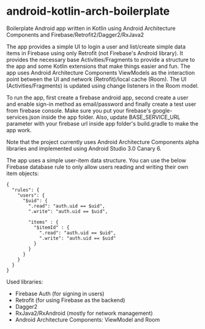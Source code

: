 # android-kotlin-arch-boilerplate
Boilerplate Android app written in Kotlin using Android Architecture Components and Firebase/Retrofit2/Dagger2/RxJava2

The app provides a simple UI to login a user and list/create simple data items in Firebase using only Retrofit (not Firebase's Android library).
It provides the necessary base Activities/Fragments to provide a structure to the app and some Kotlin extensions that make things easier and fun. 
The app uses Android Architecture Components ViewModels as the interaction point between the UI and network (Retrofit)/local cache (Room). The UI (Activities/Fragments) is updated using change listeners in the Room model.

To run the app, first create a firebase android app, second create a user and enable sign-in method as email/password and finally create a test user from firebase console. Make sure you put your firebase's google-services.json inside the app folder. Also, update BASE_SERVICE_URL parameter with your firebase url inside app folder's build.gradle to make the app work.

Note that the project currently uses Android Architecture Components alpha libraries and implemented using Android Studio 3.0 Canary 6.

The app uses a simple user-item data structure. You can use the below Firebase database rule to only allow users reading and writing their own item objects:

```
{
  "rules": {
    "users": {
      "$uid": {
        ".read": "auth.uid == $uid",
        ".write": "auth.uid == $uid",
      
        "items" : {
          "$itemId" : {
            ".read": "auth.uid == $uid",
            ".write": "auth.uid == $uid"
          }
        }
      }
    }
  }
}
```

Used libraries:
- Firebase Auth (for signing in users)
- Retrofit (for using Firebase as the backend)
- Dagger2
- RxJava2/RxAndroid (mostly for network management)
- Android Architecture Components: ViewModel and Room
